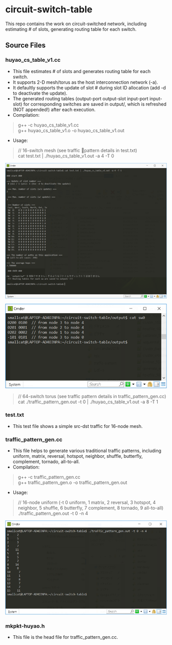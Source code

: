 # circuit-switch-table
This repo contains the work on circuit-switched network, including estimating # of slots, generating routing table for each switch.
## Source Files
### huyao_cs_table_v1.cc
* This file estimates # of slots and generates routing table for each switch.
* It supports 2-D mesh/torus as the host interconnection network (-a).
* It defaultly supports the update of slot # during slot ID allocation (add -d to deactivate the update).
* The generated routing tables (output-port output-slot input-port input-slot) for corresponding switches are saved in output/, which is refreshed (NOT appended!) after each execution.
* Compilation:
> g++ -c huyao_cs_table_v1.cc  
> g++ huyao_cs_table_v1.o -o huyao_cs_table_v1.out
* Usage: 
> // 16-switch mesh (see traffic pattern details in test.txt)  
> cat test.txt | ./huyao_cs_table_v1.out -a 4 -T 0 

![result](https://raw.githubusercontent.com/KoibuchiLab/circuit-switch-table/master/examples/snip_20180902003648.png?token=ADxdf4ZJN5dOcQYGcf0X3smPrV0uSEUJks5bk_anwA%3D%3D)

![result](https://raw.githubusercontent.com/KoibuchiLab/circuit-switch-table/master/examples/snip_20180902003826.png?token=ADxdf8WBAz82CeqXK61UMMz2gu_IpUkIks5bk_cvwA%3D%3D)

> // 64-switch torus (see traffic pattern details in traffic_pattern_gen.cc)  
> cat ./traffic_pattern_gen.out -t 0 | ./huyao_cs_table_v1.out -a 8 -T 1
### test.txt
* This test file shows a simple src-dst traffic for 16-node mesh.
### traffic_pattern_gen.cc
* This file helps to generate various traditional traffic patterns, including uniform, matrix, reversal, hotspot, neighbor, shuffle, butterfly, complement, tornado, all-to-all.
* Compilation:
> g++ -c traffic_pattern_gen.cc  
> g++ traffic_pattern_gen.o -o traffic_pattern_gen.out
* Usage:
> // 16-node uniform (-t 0 uniform, 1 matrix, 2 reversal, 3 hotspot, 4 neighbor, 5 shuffle, 6 butterfly, 7 complement, 8 tornado, 9 all-to-all)  
> ./traffic_pattern_gen.out -t 0 -n 4  

![result](https://raw.githubusercontent.com/KoibuchiLab/circuit-switch-table/master/examples/snip_20180902002828.png?token=ADxdf68kxk6IoTq_PYrlZERTx0Z08YNUks5bk_Y1wA%3D%3D)
### mkpkt-huyao.h
* This file is the head file for traffic_pattern_gen.cc.